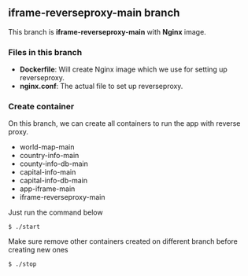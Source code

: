 ## iframe-reverseproxy-main branch 
 This branch is **iframe-reverseproxy-main** with **Nginx** image. 

### Files in this branch
  - **Dockerfile**: Will create Nginx image which we use for setting up reverseproxy.
  - **nginx.conf**: The actual file to set up reverseproxy. 

### Create container 
On this branch, we can create all containers to run the app with reverse proxy. 
  - world-map-main
  - country-info-main
  - county-info-db-main
  - capital-info-main
  - capital-info-db-main
  - app-iframe-main
  - iframe-reverseproxy-main 

Just run the command below 
```
$ ./start
```
Make sure remove other containers created on different branch before creating new ones
```
$ ./stop
```
